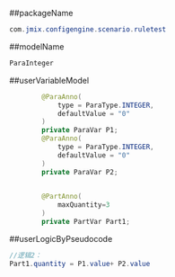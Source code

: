 ##packageName
```java
com.jmix.configengine.scenario.ruletest
```

##modelName
```java
ParaInteger
```
##userVariableModel
```java
        @ParaAnno(  
            type = ParaType.INTEGER,
            defaultValue = "0"
        )
        private ParaVar P1;
        @ParaAnno(  
            type = ParaType.INTEGER,
            defaultValue = "0"
        )
        private ParaVar P2;	
		

        @PartAnno(
			maxQuantity=3
		)
        private PartVar Part1;	
```

##userLogicByPseudocode
```java
//逻辑2：
Part1.quantity = P1.value+ P2.value 
``` 